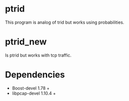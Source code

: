 # ptrid
This program is analog of trid but works using probabilities.

# ptrid_new
Is ptrid but works with tcp traffic.

# Dependencies
- Boost-devel 1.78 +
- libpcap-devel 1.10.4 +
